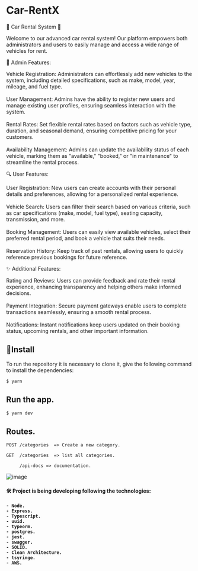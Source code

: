 # Car-RentX

🚗 Car Rental System 🚗

Welcome to our advanced car rental system! Our platform empowers both administrators and users to easily manage and access a wide range of vehicles for rent.

🔐 Admin Features:

Vehicle Registration: Administrators can effortlessly add new vehicles to the system, including detailed specifications, such as make, model, year, mileage, and fuel type.
<br>
<br>
User Management: Admins have the ability to register new users and manage existing user profiles, ensuring seamless interaction with the system.
<br>
<br>
Rental Rates: Set flexible rental rates based on factors such as vehicle type, duration, and seasonal demand, ensuring competitive pricing for your customers.
<br>
<br>
Availability Management: Admins can update the availability status of each vehicle, marking them as "available," "booked," or "in maintenance" to streamline the rental process.

🔍 User Features:

User Registration: New users can create accounts with their personal details and preferences, allowing for a personalized rental experience.
<br>
<br>
Vehicle Search: Users can filter their search based on various criteria, such as car specifications (make, model, fuel type), seating capacity, transmission, and more.
<br>
<br>
Booking Management: Users can easily view available vehicles, select their preferred rental period, and book a vehicle that suits their needs.
<br>
<br>
Reservation History: Keep track of past rentals, allowing users to quickly reference previous bookings for future reference.

✨ Additional Features:

Rating and Reviews: Users can provide feedback and rate their rental experience, enhancing transparency and helping others make informed decisions.
<br>
<br>
Payment Integration: Secure payment gateways enable users to complete transactions seamlessly, ensuring a smooth rental process.
<br>
<br>
Notifications: Instant notifications keep users updated on their booking status, upcoming rentals, and other important information.

## :rocket:Install
To run the repository it is necessary to clone it, give the following command to install the dependencies:

```bash
$ yarn 
```

## Run the app.


    $ yarn dev

## Routes.

    POST /categories  => Create a new category.
    
    GET  /categories  => list all categories.
    
         /api-docs => documentation.


![image](https://user-images.githubusercontent.com/88260644/212519771-8b9d31cf-8f71-4042-b4e9-d2628e16d900.png)

 

<h4> 🛠 Project is being developing following the technologies: <h4>

    - Node.
    - Express.
    - Typescript.
    - uuid.
    - typeorm.
    - postgres.
    - jest.
    - swagger.
    - SOLID.
    - Clean Architecture.
    - tsyringe.
    - AWS.
